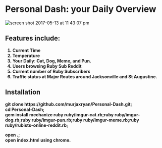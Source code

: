 # Personal Dash: your Daily Overview
![screen shot 2017-05-13 at 11 43 07 pm](https://cloud.githubusercontent.com/assets/11463275/26031223/88a87d74-3839-11e7-9752-ec2d0015ea9b.png)

## Features include:<b>
1) Current Time 
2) Temperature
3) Your Daily: Cat, Dog, Meme, and Pun.
4) Users browsing Ruby Sub Reddit
5) Current number of Ruby Subscribers
6) Traffic status at Major Routes around Jacksonville and St Augustine.
</b>

## Installation 
<b>
git clone https://github.com/murjaxryan/Personal-Dash.git;<br>
cd Personal-Dash;<br>
gem install mechanize
ruby ruby/imgur-cat.rb;ruby ruby/imgur-dog.rb;ruby ruby/imgur-pun.rb;ruby ruby/imgur-meme.rb;ruby ruby/rubists-online-reddit.rb;

open .;<br>
open index.html using chrome.
</b>
